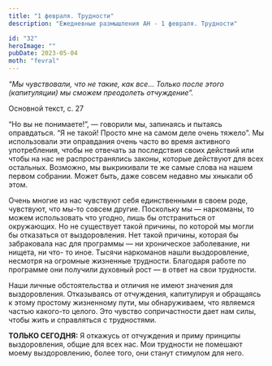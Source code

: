 ```yaml
---
title: "1 февраля. Трудности"
description: "Ежедневные размышления АН - 1 февраля. Трудности"

id: "32"
heroImage: ""
pubDate: 2023-05-04
moth: "fevral"
---
```


_“Мы чувствовали, что не такие, как все… Только после этого (капитуляции) мы
сможем преодолеть отчуждение”._

Основной текст, с. 27

“Но вы не понимаете!”, — говорили мы, запинаясь и пытаясь оправдаться. “Я не
такой! Просто мне на самом деле очень тяжело”. Мы использовали эти оправдания
очень часто во время активного употребления, чтобы не отвечать за последствия
своих действий или чтобы на нас не распространялись законы, которые действуют
для всех остальных. Возможно, мы выкрикивали те же самые слова на нашем первом
собрании. Может быть, даже совсем недавно мы хныкали об этом.

Очень многие из нас чувствуют себя единственными в своем роде, чувствуют, что
мы-то совсем другие. Поскольку мы — наркоманы, то можем использовать что
угодно, лишь бы отстраниться от окружающих. Но не существует такой причины, по
которой мы могли бы отказаться от выздоровления. Нет такой причины, которая бы
забраковала нас для программы — ни хроническое заболевание, ни нищета, ни что-
то иное. Тысячи наркоманов нашли выздоровление, несмотря на огромные жизненные
трудности. Благодаря работе по программе они получили духовный рост — в ответ
на свои трудности.

Наши личные обстоятельства и отличия не имеют значения для выздоровления.
Отказываясь от отчуждения, капитулируя и обращаясь к этому простому жизненному
пути, мы обнаруживаем, что являемся частью какого-то целого. Это чувство
сопричастности дает нам силы, чтобы жить и справляться с трудностями.

**ТОЛЬКО СЕГОДНЯ:** Я откажусь от отчуждения и приму принципы выздоровления,
общие для всех нас. Мои трудности не помешают моему выздоровлению, более того,
они станут стимулом для него.
